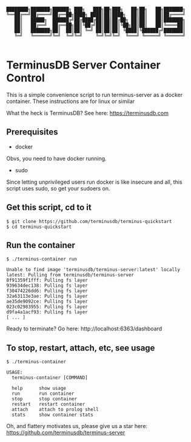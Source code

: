 ```
████████╗███████╗██████╗ ███╗   ███╗██╗███╗   ██╗██╗   ██╗███████╗
╚══██╔══╝██╔════╝██╔══██╗████╗ ████║██║████╗  ██║██║   ██║██╔════╝
   ██║   █████╗  ██████╔╝██╔████╔██║██║██╔██╗ ██║██║   ██║███████╗
   ██║   ██╔══╝  ██╔══██╗██║╚██╔╝██║██║██║╚██╗██║██║   ██║╚════██║
   ██║   ███████╗██║  ██║██║ ╚═╝ ██║██║██║ ╚████║╚██████╔╝███████║
   ╚═╝   ╚══════╝╚═╝  ╚═╝╚═╝     ╚═╝╚═╝╚═╝  ╚═══╝ ╚═════╝ ╚══════╝
                                                                  
```

# TerminusDB Server Container Control

This is a simple convenience script to run terminus-server as a docker container. These instructions are for linux or similar

What the heck is TerminusDB? See here: https://terminusdb.com

## Prerequisites

- docker

Obvs, you need to have docker running.

- sudo

Since letting unprivileged users run docker is like insecure and all, this script uses sudo, so get your sudoers on.

## Get this script, cd to it

```
$ git clone https://github.com/terminusdb/terminus-quickstart
$ cd terminus-quickstart
```

## Run the container

```
$ ./terminus-container run

Unable to find image 'terminusdb/terminus-server:latest' locally
latest: Pulling from terminusdb/terminus-server
8f91359f1fff: Pulling fs layer
939634dec138: Pulling fs layer
f30474226dd6: Pulling fs layer
32a63113e3ae: Pulling fs layer
ae35de9092ce: Pulling fs layer
023c02983955: Pulling fs layer
d9fa4a1acf93: Pulling fs layer
[ ... ]
```

Ready to terminate? Go here: http://localhost:6363/dashboard

## To stop, restart, attach, etc, see usage
```
$ ./terminus-container 

USAGE:
  terminus-container [COMMAND]

  help      show usage
  run       run container
  stop      stop container
  restart   restart container
  attach    attach to prolog shell
  stats     show container stats
```
Oh, and flattery motivates us, please give us a star here: https://github.com/terminusdb/terminus-server



